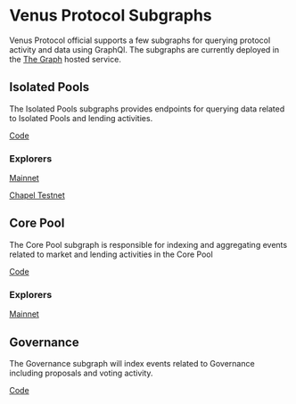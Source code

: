 # Venus Protocol Subgraphs

Venus Protocol official supports a few subgraphs for querying protocol activity and data using GraphQl. The subgraphs are currently deployed in the [The Graph](https://thegraph.com/hosted-service) hosted service.

## Isolated Pools
The Isolated Pools subgraphs provides endpoints for querying data related to Isolated Pools and lending activities.

[Code](https://github.com/VenusProtocol/subgraphs/tree/master/subgraphs/isolated-pools)

### Explorers
[Mainnet](https://api.thegraph.com/subgraphs/name/venusprotocol/venus-isolated-pools/graphql?query=query+Markets+%7B%0A++markets+%7B%0A++++accounts+%7B%0A++++++id%0A++++%7D%0A++%7D%0A%7D)

[Chapel Testnet](https://api.thegraph.com/subgraphs/name/venusprotocol/venus-isolated-pools-chapel/graphql?query=query+Markets+%7B%0A++markets+%7B%0A++++accounts+%7B%0A++++++id%0A++++%7D%0A++%7D%0A%7D)


## Core Pool
The Core Pool subgraph is responsible for indexing and aggregating events related to market and lending activities in the Core Pool

[Code](https://github.com/VenusProtocol/subgraphs/tree/master/subgraphs/venus)

### Explorers
[Mainnet](https://api.thegraph.com/subgraphs/name/venusprotocol/venus-subgraph/graphql?query=query+TotalSupplyAndBorrows+%7B%0A++markets+%7B%0A++++id%0A++++totalSupply%0A++++totalBorrows%0A++%7D%0A%7D)

## Governance
The Governance subgraph will index events related to Governance including proposals and voting activity.

[Code](https://github.com/VenusProtocol/subgraphs/tree/master/subgraphs/venus-governance)

